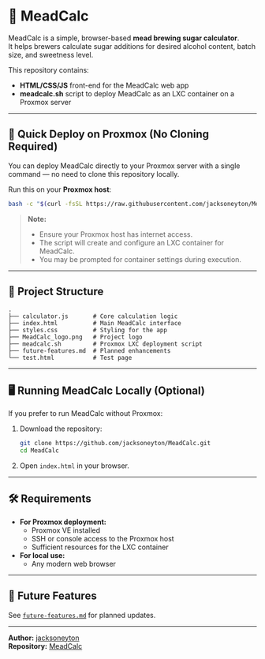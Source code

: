 # 🍯 MeadCalc

MeadCalc is a simple, browser-based **mead brewing sugar calculator**.  
It helps brewers calculate sugar additions for desired alcohol content, batch size, and sweetness level.

This repository contains:
- **HTML/CSS/JS** front-end for the MeadCalc web app
- **meadcalc.sh** script to deploy MeadCalc as an LXC container on a Proxmox server

---

## 🚀 Quick Deploy on Proxmox (No Cloning Required)

You can deploy MeadCalc directly to your Proxmox server with a single command — no need to clone this repository locally.

Run this on your **Proxmox host**:

```bash
bash -c "$(curl -fsSL https://raw.githubusercontent.com/jacksoneyton/MeadCalc/main/meadcalc.sh)"
```

> **Note:**  
> - Ensure your Proxmox host has internet access.  
> - The script will create and configure an LXC container for MeadCalc.  
> - You may be prompted for container settings during execution.

---

## 📂 Project Structure

```
.
├── calculator.js       # Core calculation logic
├── index.html          # Main MeadCalc interface
├── styles.css          # Styling for the app
├── MeadCalc_logo.png   # Project logo
├── meadcalc.sh         # Proxmox LXC deployment script
├── future-features.md  # Planned enhancements
└── test.html           # Test page
```

---

## 🖥 Running MeadCalc Locally (Optional)

If you prefer to run MeadCalc without Proxmox:

1. Download the repository:
   ```bash
   git clone https://github.com/jacksoneyton/MeadCalc.git
   cd MeadCalc
   ```
2. Open `index.html` in your browser.

---

## 🛠 Requirements

- **For Proxmox deployment:**
  - Proxmox VE installed
  - SSH or console access to the Proxmox host
  - Sufficient resources for the LXC container
- **For local use:**
  - Any modern web browser

---

## 📌 Future Features
See [`future-features.md`](future-features.md) for planned updates.

---

**Author:** [jacksoneyton](https://github.com/jacksoneyton)  
**Repository:** [MeadCalc](https://github.com/jacksoneyton/MeadCalc)
